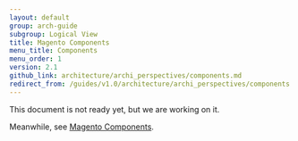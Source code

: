 ```yaml
---
layout: default
group: arch-guide
subgroup: Logical View
title: Magento Components
menu_title: Components
menu_order: 1
version: 2.1
github_link: architecture/archi_perspectives/components.md
redirect_from: /guides/v1.0/architecture/archi_perspectives/components.html
---
```


This document is not ready yet, but we are working on it.

Meanwhile, see [Magento Components]({{page.baseurl}}/architecture/archi_perspectives/components/AComponents.html).
